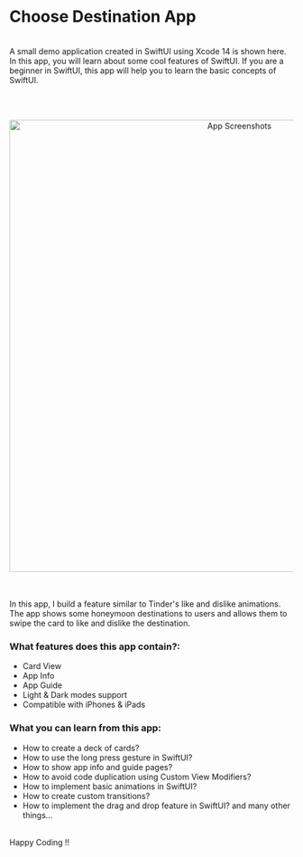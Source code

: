 # Choose Destination App




<br>
A small demo application created in SwiftUI using Xcode 14 is shown here. In this app, you will learn about some cool features of SwiftUI. If you are a beginner in SwiftUI, this app will help you to learn the basic concepts of SwiftUI. 

<br><br>
<p align="center">
    <img alt="App Screenshots" src="https://user-images.githubusercontent.com/12906999/207564345-59802ff2-015d-41aa-92d1-67828d9ef1b0.png" width="800">
</p>

<br>


  
  
<br>
In this app, I build a feature similar to Tinder's like and dislike animations. The app shows some honeymoon destinations to users and allows them to swipe the card to like and dislike the destination.

<br>
  
### What features does this app contain?:

- Card View
- App Info
- App Guide
- Light & Dark modes support
- Compatible with iPhones & iPads

### What you can learn from this app:

- How to create a deck of cards?
- How to use the long press gesture in SwiftUI?
- How to show app info and guide pages?
- How to avoid code duplication using Custom View Modifiers?
- How to implement basic animations in SwiftUI?
- How to create custom transitions?
- How to implement the drag and drop feature in SwiftUI?
  and many other things...



</br>
Happy Coding !!

